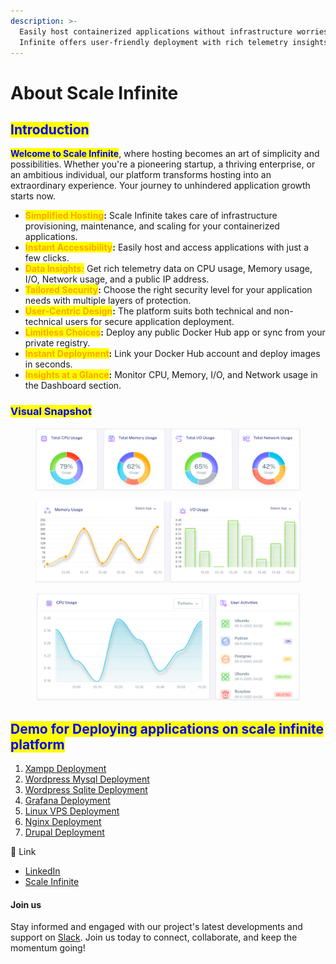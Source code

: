 ```yaml
---
description: >-
  Easily host containerized applications without infrastructure worries. Scale
  Infinite offers user-friendly deployment with rich telemetry insights.
---
```


# About Scale Infinite

## <mark style="color:blue;">Introduction</mark>

<mark style="color:blue;">**Welcome to Scale Infinite**</mark>, where hosting becomes an art of simplicity and possibilities. Whether you're a pioneering startup, a thriving enterprise, or an ambitious individual, our platform transforms hosting into an extraordinary experience. Your journey to unhindered application growth starts now.

* <mark style="color:orange;">**Simplified Hosting**</mark>**:** Scale Infinite takes care of infrastructure provisioning, maintenance, and scaling for your containerized applications.
* <mark style="color:orange;">**Instant Accessibility**</mark>**:** Easily host and access applications with just a few clicks.
* <mark style="color:orange;">**Data Insights:**</mark> Get rich telemetry data on CPU usage, Memory usage, I/O, Network usage, and a public IP address.
* <mark style="color:orange;">**Tailored Security**</mark>**:** Choose the right security level for your application needs with multiple layers of protection.
* <mark style="color:orange;">**User-Centric Design**</mark>**:** The platform suits both technical and non-technical users for secure application deployment.
* <mark style="color:orange;">**Limitless Choices**</mark>**:** Deploy any public Docker Hub app or sync from your private registry.
* <mark style="color:orange;">**Instant Deployment**</mark>**:** Link your Docker Hub account and deploy images in seconds.
* <mark style="color:orange;">**Insights at a Glance**</mark>**:** Monitor CPU, Memory, I/O, and Network usage in the Dashboard section.

### <mark style="color:blue;">Visual Snapshot</mark>

<figure><img src="../.gitbook/assets/usages.png" alt=""><figcaption></figcaption></figure>

<figure><img src="../.gitbook/assets/Screenshot 2023-08-12 145215.png" alt=""><figcaption></figcaption></figure>

<figure><img src="../.gitbook/assets/Screenshot 2023-08-12 145247.png" alt=""><figcaption></figcaption></figure>

## <mark style="color:blue;">Demo for Deploying applications on scale infinite platform</mark>

1. [Xampp Deployment](https://scaleinfinite.gitbook.io/untitled/demo-deployment/tcp/xampp-deployment)
2. [Wordpress Mysql Deployment](https://scaleinfinite.gitbook.io/untitled/demo-deployment/http/wordpress-sqlite)
3. [Wordpress Sqlite Deployment](https://scaleinfinite.gitbook.io/untitled/demo-deployment/http/wordpress-mysql)
4. [Grafana Deployment](https://scaleinfinite.gitbook.io/untitled/demo-deployment/http/grafana-deployment)
5. [Linux VPS Deployment](https://scaleinfinite.gitbook.io/untitled/demo-deployment/http/linux-vps-deployment)
6. [Nginx Deployment](https://scaleinfinite.gitbook.io/untitled/demo-deployment/http/nginx-deployment)
7. [Drupal Deployment](https://scaleinfinite.gitbook.io/untitled/demo-deployment/http/drupal-deployment)

🔗 Link

* [LinkedIn](https://www.linkedin.com/company/scaleinfinite/)
* [Scale Infinite](https://scaleinfinite.fr/)

#### Join us

Stay informed and engaged with our project's latest developments and support on [Slack](https://app.slack.com/client/T04QS32JX6E/C04QKEWE146). Join us today to connect, collaborate, and keep the momentum going!&#x20;
